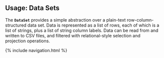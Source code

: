 ## Usage: Data Sets

The **`DataSet`** provides a simple abstraction over a plain-text row-column-structured data set. Data is represented as a list of rows, each of which is a list of strings, plus a list of string column labels. Data can be read from and written to CSV files, and filtered with relational-style selection and projection operations.

{% include navigation.html %}
